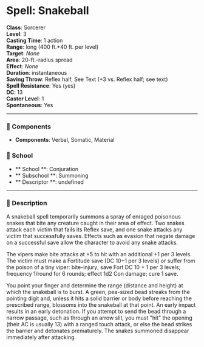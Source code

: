 
# Spell: Snakeball
**Class**: Sorcerer  
**Level**: 3  
**Casting Time**: 1 action  
**Range**: long (400 ft.+40 ft. per level)  
**Target**: _None_  
**Area**: 20-ft.-radius spread  
**Effect**: _None_  
**Duration**: instantaneous  
**Saving Throw**: Reflex half, See Text (+3 vs. Reflex half; see text)  
**Spell Resistance**: Yes (yes)  
**DC**: 13  
**Caster Level**: 1  
**Spontaneous**: Yes

---

### 🔮 Components
- **Components**: Verbal, Somatic, Material

### 🏫 School
- ** School **: Conjuration
- ** Subschool **: Summoning
- ** Descriptor **: undefined
---

### 📜 Description
A snakeball spell temporarily summons a spray of enraged poisonous snakes that bite any creature caught in their area of effect. Two snakes attack each victim that fails its Reflex save, and one snake attacks any victim that successfully saves. Effects such as evasion that negate damage on a successful save allow the character to avoid any snake attacks.

The vipers make bite attacks at +5 to hit with an additional +1 per 3 levels.  The victim must make a Fortitude save (DC 10+1 per 3 levels) or suffer from the poison of a tiny viper: bite-injury; save Fort DC 10 + 1 per 3 levels; frequency 1/round for 6 rounds; effect 1d2 Con damage; cure 1 save.

You point your finger and determine the range (distance and height) at which the snakeball is to burst. A green, pea-sized bead streaks from the pointing digit and, unless it hits a solid barrier or body before reaching the prescribed range, blossoms into the snakeball at that point. An early impact results in an early detonation. If you attempt to send the bead through a narrow passage, such as through an arrow slit, you must "hit" the opening (their AC is usually 13) with a ranged touch attack, or else the bead strikes the barrier and detonates prematurely. The snakes summoned disappear immediately after attacking.
